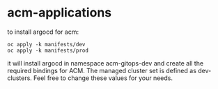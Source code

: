 # acm-applications
to install argocd for acm:

```
oc apply -k manifests/dev
oc apply -k manifests/prod
```

it will install argocd in namespace acm-gitops-dev and create all the required bindings for ACM.  The managed cluster set is defined as dev-clusters.
Feel free to change these values for your needs.
